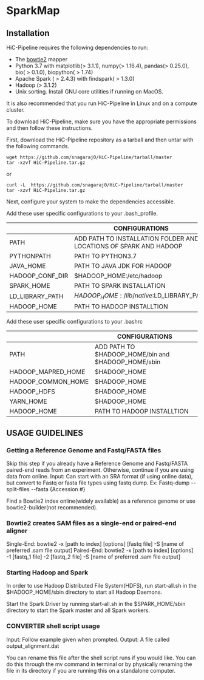 # SparkMap

## Installation

HiC-Pipeline requires the following dependencies to run:
- The [bowtie2](http://bowtie-bio.sourceforge.net/bowtie2/index.shtml) mapper
- Python 3.7 with matplotlib(> 3.1.1), numpy(> 1.16.4), pandas(> 0.25.0), bio( > 0.1.0),  biopython( > 1.74)
- Apache Spark ( > 2.4.3) with findspark( > 1.3.0)
- Hadoop (> 3.1.2)
- Unix sorting. Install GNU core utilities if running on MacOS.

It is also recommended that you run HiC-Pipeline in Linux and on a compute cluster.

To download HiC-Pipeline, make sure you have the appropriate permissions and then follow these instructions.

First, download the HiC-Pipeline repository as a tarball and then untar with the following commands.

```
wget https://github.com/snagaraj0/HiC-Pipeline/tarball/master
tar -xzvf HiC-Pipeline.tar.gz
```
or

```
curl -L  https://github.com/snagaraj0/HiC-Pipeline/tarball/master 
tar -xzvf HiC-Pipeline.tar.gz
```

Next, configure your system to make the dependencies accessible.

Add these user specific configurations to your .bash_profile.

|                | CONFIGURATIONS                                                                |
|----------------|-------------------------------------------------------------------------------|
| PATH           | ADD PATH TO INSTALLATION FOLDER AND LOCATIONS OF SPARK AND HADOOP             |                              
| PYTHONPATH     | PATH TO PYTHON3.7                                                             |                 
| JAVA_HOME      | PATH TO JAVA JDK FOR HADOOP                                                   |                            
| HADOOP_CONF_DIR| $HADOOP_HOME:/etc/hadoop                                                      |                        
| SPARK_HOME     | PATH TO SPARK INSTALLATION                                                    |                          
| LD_LIBRARY_PATH| $HADOOP_HOME:/lib/native:$LD_LIBRARY_PATH                                     |                               
|  HADOOP_HOME   | PATH TO HADOOP INSTALLTION                                                    |


Add these user specific configurations to your .bashrc


|                   | CONFIGURATIONS                                                                |
|-------------------|-------------------------------------------------------------------------------|
| PATH              | ADD PATH TO $HADOOP_HOME/bin and $HADOOP_HOME/sbin                            |                              
| HADOOP_MAPRED_HOME| $HADOOP_HOME                                                                  |                 
| HADOOP_COMMON_HOME| $HADOOP_HOME                                                                  |                            
| HADOOP_HDFS       | $HADOOP_HOME                                                                  |                        
| YARN_HOME         | $HADOOP_HOME                                                                  |                                     
| HADOOP_HOME       | PATH TO HADOOP INSTALLTION                                                    |



## USAGE GUIDELINES

### Getting a Reference Genome and Fastq/FASTA files

Skip this step if you already have a Reference Genome and Fastq/FASTA paired-end reads from an experiment. Otherwise, continue if you are using data from online.
Input: Can start with an SRA format (if using online data), but convert to Fastq or fasta file types using fastq dump.
Ex: Fastq-dump --split-files --fasta {Accession #}

Find a Bowtie2 index online(widely available) as a reference genome or use bowtie2-builder(not recommended).

### Bowtie2 creates SAM files as a single-end or paired-end aligner

Single-End: bowtie2 -x [path to index] [options] [fastq file] -S [name of preferred .sam file output] 
Paired-End: bowtie2 -x [path to index] [options] -1 [fastq_1 file] -2 [fastq_2 file] -S [name of preferred .sam file output]

### Starting Hadoop and Spark

In order to use Hadoop Distributed File System(HDFS), run start-all.sh in the $HADOOP_HOME/sbin directory to start all Hadoop Daemons.

Start the Spark Driver by running start-all.sh in the $SPARK_HOME/sbin directory to start the Spark master and all Spark workers.


### CONVERTER shell script usage

Input: Follow example given when prompted.
Output: A file called output_alignment.dat

You can rename this file after the shell script runs if you would like. You can do this through the mv command in terminal or by physically renaming the file in its directory if you are running this on a standalone computer.



